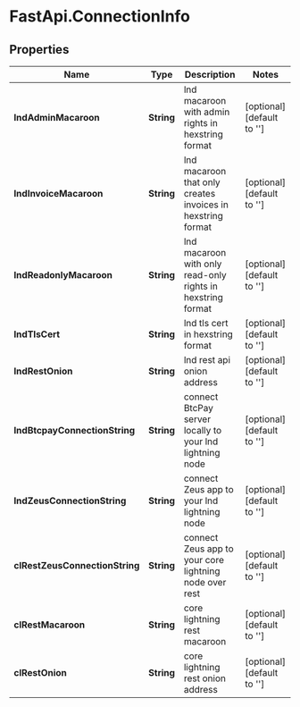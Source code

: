 # FastApi.ConnectionInfo

## Properties

Name | Type | Description | Notes
------------ | ------------- | ------------- | -------------
**lndAdminMacaroon** | **String** | lnd macaroon with admin rights in hexstring format | [optional] [default to &#39;&#39;]
**lndInvoiceMacaroon** | **String** | lnd macaroon that only creates invoices in hexstring format | [optional] [default to &#39;&#39;]
**lndReadonlyMacaroon** | **String** | lnd macaroon with only read-only rights in hexstring format | [optional] [default to &#39;&#39;]
**lndTlsCert** | **String** | lnd tls cert in hexstring format | [optional] [default to &#39;&#39;]
**lndRestOnion** | **String** | lnd rest api onion address | [optional] [default to &#39;&#39;]
**lndBtcpayConnectionString** | **String** | connect BtcPay server locally to your lnd lightning node | [optional] [default to &#39;&#39;]
**lndZeusConnectionString** | **String** | connect Zeus app to your lnd lightning node | [optional] [default to &#39;&#39;]
**clRestZeusConnectionString** | **String** | connect Zeus app to your core lightning node over rest | [optional] [default to &#39;&#39;]
**clRestMacaroon** | **String** | core lightning rest macaroon | [optional] [default to &#39;&#39;]
**clRestOnion** | **String** | core lightning rest onion address | [optional] [default to &#39;&#39;]


